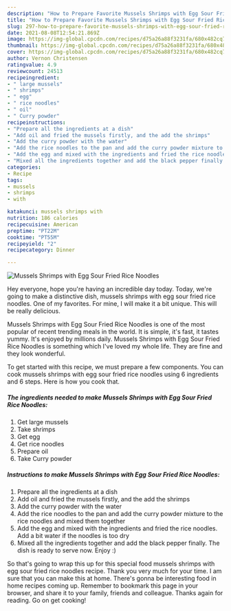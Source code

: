 ```yaml
---
description: "How to Prepare Favorite Mussels Shrimps with Egg Sour Fried Rice Noodles"
title: "How to Prepare Favorite Mussels Shrimps with Egg Sour Fried Rice Noodles"
slug: 297-how-to-prepare-favorite-mussels-shrimps-with-egg-sour-fried-rice-noodles
date: 2021-08-08T12:54:21.869Z
image: https://img-global.cpcdn.com/recipes/d75a26a88f3231fa/680x482cq70/mussels-shrimps-with-egg-sour-fried-rice-noodles-recipe-main-photo.jpg
thumbnail: https://img-global.cpcdn.com/recipes/d75a26a88f3231fa/680x482cq70/mussels-shrimps-with-egg-sour-fried-rice-noodles-recipe-main-photo.jpg
cover: https://img-global.cpcdn.com/recipes/d75a26a88f3231fa/680x482cq70/mussels-shrimps-with-egg-sour-fried-rice-noodles-recipe-main-photo.jpg
author: Vernon Christensen
ratingvalue: 4.9
reviewcount: 24513
recipeingredient:
- " large mussels"
- " shrimps"
- " egg"
- " rice noodles"
- " oil"
- " Curry powder"
recipeinstructions:
- "Prepare all the ingredients at a dish"
- "Add oil and fried the mussels firstly, and the add the shrimps"
- "Add the curry powder with the water"
- "Add the rice noodles to the pan and add the curry powder mixture to the rice noodles and mixed them together"
- "Add the egg and mixed with the ingredients and fried the rice noodles. Add a bit water if the noodles is too dry"
- "Mixed all the ingredients together and add the black pepper finally. The dish is ready to serve now. Enjoy :)"
categories:
- Recipe
tags:
- mussels
- shrimps
- with

katakunci: mussels shrimps with 
nutrition: 186 calories
recipecuisine: American
preptime: "PT22M"
cooktime: "PT55M"
recipeyield: "2"
recipecategory: Dinner

---
```



![Mussels Shrimps with Egg Sour Fried Rice Noodles](https://img-global.cpcdn.com/recipes/d75a26a88f3231fa/680x482cq70/mussels-shrimps-with-egg-sour-fried-rice-noodles-recipe-main-photo.jpg)

Hey everyone, hope you're having an incredible day today. Today, we're going to make a distinctive dish, mussels shrimps with egg sour fried rice noodles. One of my favorites. For mine, I will make it a bit unique. This will be really delicious.

Mussels Shrimps with Egg Sour Fried Rice Noodles is one of the most popular of recent trending meals in the world. It is simple, it's fast, it tastes yummy. It's enjoyed by millions daily. Mussels Shrimps with Egg Sour Fried Rice Noodles is something which I've loved my whole life. They are fine and they look wonderful.




To get started with this recipe, we must prepare a few components. You can cook mussels shrimps with egg sour fried rice noodles using 6 ingredients and 6 steps. Here is how you cook that.

<!--inarticleads1-->

##### The ingredients needed to make Mussels Shrimps with Egg Sour Fried Rice Noodles:

1. Get  large mussels
1. Take  shrimps
1. Get  egg
1. Get  rice noodles
1. Prepare  oil
1. Take  Curry powder




<!--inarticleads2-->

##### Instructions to make Mussels Shrimps with Egg Sour Fried Rice Noodles:

1. Prepare all the ingredients at a dish
1. Add oil and fried the mussels firstly, and the add the shrimps
1. Add the curry powder with the water
1. Add the rice noodles to the pan and add the curry powder mixture to the rice noodles and mixed them together
1. Add the egg and mixed with the ingredients and fried the rice noodles. Add a bit water if the noodles is too dry
1. Mixed all the ingredients together and add the black pepper finally. The dish is ready to serve now. Enjoy :)




So that's going to wrap this up for this special food mussels shrimps with egg sour fried rice noodles recipe. Thank you very much for your time. I am sure that you can make this at home. There's gonna be interesting food in home recipes coming up. Remember to bookmark this page in your browser, and share it to your family, friends and colleague. Thanks again for reading. Go on get cooking!
